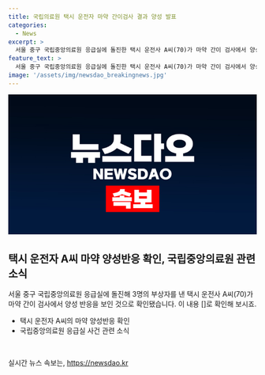 ```yaml
---
title: 국립의료원 택시 운전자 마약 간이검사 결과 양성 발표
categories:
  - News
excerpt: >
  서울 중구 국립중앙의료원 응급실에 돌진한 택시 운전사 A씨(70)가 마약 간이 검사에서 양성 반응을 보였습니다. 해당 사건은 경찰에 의해 조사 중에 있으며, 택시 운전사의 마약 사용 여부와 관련된 자세한 내용은 추후 확인될 예정입니다.
feature_text: >
  서울 중구 국립중앙의료원 응급실에 돌진한 택시 운전사 A씨(70)가 마약 간이 검사에서 양성 반응을 보였습니다. 해당 사건은 경찰에 의해 조사 중에 있으며, 택시 운전사의 마약 사용 여부와 관련된 자세한 내용은 추후 확인될 예정입니다.
image: '/assets/img/newsdao_breakingnews.jpg'
---
```


<p><img src="/assets/img/newsdao_breakingnews.jpg" alt="firstkoreanews 속보" /></p>

<h2 data-ke-size="size26">택시 운전자 A씨 마약 양성반응 확인, 국립중앙의료원 관련 소식</h2>

<p data-ke-size="size16">서울 중구 국립중앙의료원 응급실에 돌진해 3명의 부상자를 낸 택시 운전사 A씨(70)가 마약 간이 검사에서 양성 반응을 보인 것으로 확인됐습니다. 이 내용 []로 확인해 보시죠.</p>

<ul>
  <li>택시 운전자 A씨의 마약 양성반응 확인</li>
  <li>국립중앙의료원 응급실 사건 관련 소식</li>
</ul>

<p data-ke-size="size16">&nbsp;</p>
실시간 뉴스 속보는, <a href="https://newsdao.kr" rel="dofollow">https://newsdao.kr</a>



